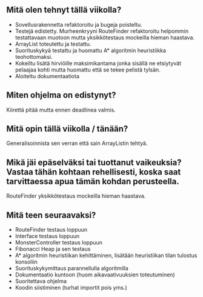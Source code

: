## Mitä olen tehnyt tällä viikolla?

* Sovellusrakennetta refaktoroitu ja bugeja poisteltu.
* Testejä edistetty. Murheenkryyni RouteFinder refaktoroitu helpommin testattavaan muotoon mutta yksikkötestaus mockeilla hieman haastava.
* ArrayList toteutettu ja testattu.
* Suorituskykyä testattu ja huomattu A* algoritmin heuristiikka teohottomaksi.
* Kokeiltu lisätä hirviöille maksimikantama jonka sisällä ne etsiytyvät pelaajaa kohti mutta huomattu että se tekee pelistä tylsän.
* Aloiteltu dokumentaatiota


## Miten ohjelma on edistynyt?

Kiirettä pitää mutta ennen deadlinea valmis.


## Mitä opin tällä viikolla / tänään?

Generalisoinnista sen verran että sain ArrayListin tehtyä. 


## Mikä jäi epäselväksi tai tuottanut vaikeuksia? Vastaa tähän kohtaan rehellisesti, koska saat tarvittaessa apua tämän kohdan perusteella.

RouteFinder yksikkötestaus mockeilla hieman haastava.


## Mitä teen seuraavaksi?

* RouteFinder testaus loppuun
* Interface testaus loppuun
* MonsterController testaus loppuun
* Fibonacci Heap ja sen testaus
* A* algoritmin heuristiikan kehittäminen, lisätään heuristiikan tilan tulostus konsoliin
* Suorituskykymittaus parannellulla algoritmilla
* Dokumentaatio kuntoon (huom aikavaativuuksien toteutuminen)
* Suoritettava ohjelma
* Koodin siistiminen (turhat importit pois yms.)